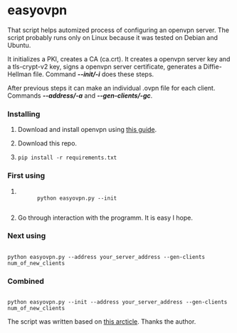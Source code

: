 # easyovpn
<p>That script helps automized process of configuring an openvpn server. The script probably runs only on Linux because it was tested on Debian and Ubuntu.</p>
<p>
It initializes a PKI, creates a CA (ca.crt). 
It creates a openvpn server key and a tls-crypt-v2 key, signs a openvpn server certificate, generates a Diffie-Hellman file.
Command <b><i>--init/-i</i></b> does these steps.
</p>
<p>
After previous steps it can make an individual .ovpn file for each client. Commands <b><i>--address/-a</i></b> and <b><i>--gen-clients/-gc</i></b>.
</p>
<h3>Installing</h3>
<ol>
  <li>
    <p>Download and install openvpn using <a href="https://community.openvpn.net/openvpn/wiki/OpenvpnSoftwareRepos">this guide</a>.</p> 
  </li>
  <li>
    <p>Download this repo.</p>
  </li>
  <li>
    <code>pip install -r requirements.txt</code>
  </li>
</ol>
<h3>First using</h3>
<ol>
  <li>
    <code>
      python easyovpn.py --init
    </code>
  </li>
  <li>
    <p>Go through interaction with the programm. It is easy I hope.
  </li>
</ol>
<h3>Next using</h3>
<code>
python easyovpn.py --address your_server_address --gen-clients num_of_new_clients
</code>
<h3>Combined</h3>
<code>
python easyovpn.py --init --address your_server_address --gen-clients num_of_new_clients
</code>

<p>The script was written based on <a href="https://simplificandoredes.com/en/install-open-vpn-on-linux/">this arcticle<a>. Thanks the author.</p>

